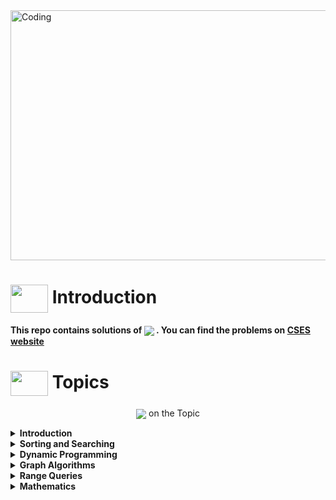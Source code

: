 <img alt="Coding" width="800px" height="400px" src="https://cdn.dribbble.com/users/1959912/screenshots/6464044/content_creator_dribbble.gif">

# <img src = "https://cdn.dribbble.com/users/1138721/screenshots/10809828/media/478d32b2e65c8c3194b7f2154e179231.gif" align = "center" width = "60px" height = "45px"> Introduction

**This repo contains solutions of <a href = "https://cses.fi/problemset/"><img align = "center" src = "https://img.shields.io/badge/CSES Problemset-%23E60023.svg?"></a> . You can find the problems on [CSES website](https://cses.fi/problemset/)**

# <img src = "https://cdn.dribbble.com/users/2493316/screenshots/14030448/media/8b87a18633c28586e4a315bcdaab031b.gif" align = "center" width = "60px" height = "40px"> Topics

<p align = "center"><img align = "center" src = "https://img.shields.io/badge/CLICK-%23E60023.svg?">  on the Topic</p>

<details>
<summary> <b>Introduction</b></summary>

1. [CSES Apple Division](https://github.com/khalid586/CSES-Problemset-solutions/blob/main/1.Intoductory/CSES%20Apple%20Division.cpp)
1. [CSES Permutations](https://github.com/khalid586/CSES-Problemset-solutions/blob/main/1.Intoductory/CSES%20Permutations.cpp)
1. [CSES Repetitions](https://github.com/khalid586/CSES-Problemset-solutions/blob/main/1.Intoductory/CSES%20Repetitions.cpp)
1. [CSES Trailing Zeros](https://github.com/khalid586/CSES-Problemset-solutions/blob/main/1.Intoductory/CSES%20Trailing%20Zeros.cpp)
1. [CSES Two Knights](https://github.com/khalid586/CSES-Problemset-solutions/blob/main/1.Intoductory/CSES%20Two%20Knights.cpp)
1. [CSES Two Sets](https://github.com/khalid586/CSES-Problemset-solutions/blob/main/1.Intoductory/CSES%20Two%20Sets.cpp)
1. [CSES Weird Algorithm](https://github.com/khalid586/CSES-Problemset-solutions/blob/main/1.Intoductory/CSES%20Weird%20Algorithm.cpp)
1. [CSES creating strings](https://github.com/khalid586/CSES-Problemset-solutions/blob/main/1.Intoductory/CSES%20creating%20strings.cpp)
1. [CSES palindrome reorder](https://github.com/khalid586/CSES-Problemset-solutions/blob/main/1.Intoductory/CSES%20palindrome%20reorder.cpp)
1. [CSES Bit Strings](https://github.com/khalid586/CSES-Problemset-solutions/blob/main/1.Intoductory/CSES%20Bit%20Strings.cpp)
1. [CSES Coin Piles](https://github.com/khalid586/CSES-Problemset-solutions/blob/main/1.Intoductory/CSES%20Coin%20Piles.cpp)
1. [CSES Increasing Array](https://github.com/khalid586/CSES-Problemset-solutions/blob/main/1.Intoductory/CSES%20Increasing%20Array.cpp)
1. [CSES Missing Number](https://github.com/khalid586/CSES-Problemset-solutions/blob/main/1.Intoductory/CSES%20Missing%20Number.cpp)
1. [CSES Number Spiral](https://github.com/khalid586/CSES-Problemset-solutions/blob/main/1.Intoductory/CSES%20Number%20Spiral.cpp)
</details>

<details>
<summary> 
<b>Sorting and Searching</b></summary>

1. [CSES Collecting Numbers](https://github.com/khalid586/CSES-Problemset-solutions/blob/main/2.Sorting%20and%20Searching/CSES%20Collecting%20Numbers.cpp)
1. [CSES Maximum Subarray Sum](https://github.com/khalid586/CSES-Problemset-solutions/blob/main/2.Sorting%20and%20Searching/CSES%20Maximum%20Subarray%20Sum.cpp)
1. [CSES Movie Festival](https://github.com/khalid586/CSES-Problemset-solutions/blob/main/2.Sorting%20and%20Searching/CSES%20Movie%20Festival.cpp)
1. [CSES Restaurant Customers](https://github.com/khalid586/CSES-Problemset-solutions/blob/main/2.Sorting%20and%20Searching/CSES%20Restaurant%20Customers.cpp)
1. [CSES Stick Lengths](https://github.com/khalid586/CSES-Problemset-solutions/blob/main/2.Sorting%20and%20Searching/CSES%20Stick%20Lengths.cpp)
1. [CSES Sum of Two Values](https://github.com/khalid586/CSES-Problemset-solutions/blob/main/2.Sorting%20and%20Searching/CSES%20Sum%20of%20Two%20Values.cpp)
1. [CSES Towers](https://github.com/khalid586/CSES-Problemset-solutions/blob/main/2.Sorting%20and%20Searching/CSES%20Towers.cpp)
1. [CSES apartments](https://github.com/khalid586/CSES-Problemset-solutions/blob/main/2.Sorting%20and%20Searching/CSES%20apartments.cpp)
1. [CSES concert tickets](https://github.com/khalid586/CSES-Problemset-solutions/blob/main/2.Sorting%20and%20Searching/CSES%20concert%20tickets.cpp)
1. [Distinct Numbers](https://github.com/khalid586/CSES-Problemset-solutions/blob/main/2.Sorting%20and%20Searching/Distinct%20Numbers.cpp)

</details>

<details>
<summary> 
<b> Dynamic Programming </b></summary>

1. [CSES Coin Combinations I](https://github.com/khalid586/CSES-Problemset-solutions/blob/main/3.Dynamic%20Programming/CSES%20Coin%20Combinations%20I.cpp)
1. [CSES Coin Combinations II](https://github.com/khalid586/CSES-Problemset-solutions/blob/main/3.Dynamic%20Programming/CSES%20Coin%20Combinations%20II.cpp)
1. [CSES Dice Combinations](https://github.com/khalid586/CSES-Problemset-solutions/blob/main/3.Dynamic%20Programming/CSES%20Dice%20Combinations.cpp)
1. [CSES Grid Paths](https://github.com/khalid586/CSES-Problemset-solutions/blob/main/3.Dynamic%20Programming/CSES%20Grid%20Paths.cpp)
1. [CSES Removing Digits](https://github.com/khalid586/CSES-Problemset-solutions/blob/main/3.Dynamic%20Programming/CSES%20Removing%20Digits.cpp)

</details>

<details>
<summary> 
<b>Graph Algorithms</b></summary>

1. [CSES Building Roads_1666](https://github.com/khalid586/CSES-Problemset-solutions/blob/main/4.Graph%20Algorithms/CSES%20Building%20Roads_1666.cpp)
1. [CSES Building Teams_1668](https://github.com/khalid586/CSES-Problemset-solutions/blob/main/4.Graph%20Algorithms/CSES%20Building%20Teams_1668.cpp)
1. [CSES Course Schedule](https://github.com/khalid586/CSES-Problemset-solutions/blob/main/4.Graph%20Algorithms/CSES%20Course%20Schedule.cpp)
1. [CSES Labyrinth](https://github.com/khalid586/CSES-Problemset-solutions/blob/main/4.Graph%20Algorithms/CSES%20Labyrinth.cpp)
1. [CSES Shortest Routes I](https://github.com/khalid586/CSES-Problemset-solutions/blob/main/4.Graph%20Algorithms/CSES%20Shortest%20Routes%20I.cpp)
1. [CSES counting rooms](https://github.com/khalid586/CSES-Problemset-solutions/blob/main/4.Graph%20Algorithms/CSES%20counting%20rooms.cpp)
1. [CSES counting rooms[BFS]](https://github.com/khalid586/CSES-Problemset-solutions/blob/main/4.Graph%20Algorithms/CSES%20counting%20rooms%5BBFS%20-%20TLE%5D.cpp)
1. [CSES message route](https://github.com/khalid586/CSES-Problemset-solutions/blob/main/4.Graph%20Algorithms/CSES%20message%20route.cpp)
1. [CSES round_trip](https://github.com/khalid586/CSES-Problemset-solutions/blob/main/4.Graph%20Algorithms/CSES%20round_trip.cpp)
</details>

<details>
<summary> 
<b>Range Queries</b></summary>

1. [CSES Static Range Minimum Queries](https://github.com/khalid586/CSES-Problemset-solutions/blob/main/5.Range%20Queries/CSES%20Static%20Range%20Minimum%20Queries.cpp)
1. [Static Range Sum Queries](https://github.com/khalid586/CSES-Problemset-solutions/blob/main/5.Range%20Queries/Static%20Range%20Sum%20Queries.cpp)

</details>

<details>
<summary> 
<b>Mathematics</b></summary>

1. [CSES common divisors](https://github.com/khalid586/CSES-Problemset-solutions/blob/main/7.Mathematics/CSES%20common%20divisors.cpp)
</details>